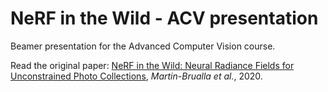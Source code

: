 # NeRF in the Wild - ACV presentation
Beamer presentation for the Advanced Computer Vision course.

Read the original paper: [NeRF in the Wild: Neural Radiance Fields for Unconstrained Photo Collections](https://arxiv.org/abs/2008.02268), *Martin-Brualla et al.*, 2020.